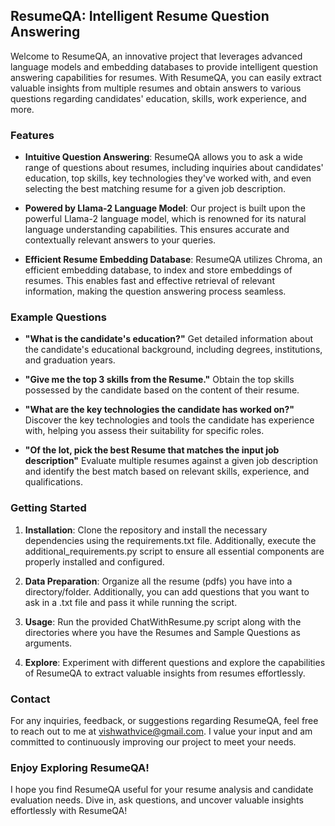## ResumeQA: Intelligent Resume Question Answering

Welcome to ResumeQA, an innovative project that leverages advanced language models and embedding databases to provide intelligent question answering capabilities for resumes. With ResumeQA, you can easily extract valuable insights from multiple resumes and obtain answers to various questions regarding candidates' education, skills, work experience, and more.

### Features

- **Intuitive Question Answering**: ResumeQA allows you to ask a wide range of questions about resumes, including inquiries about candidates' education, top skills, key technologies they've worked with, and even selecting the best matching resume for a given job description.

- **Powered by Llama-2 Language Model**: Our project is built upon the powerful Llama-2 language model, which is renowned for its natural language understanding capabilities. This ensures accurate and contextually relevant answers to your queries.

- **Efficient Resume Embedding Database**: ResumeQA utilizes Chroma, an efficient embedding database, to index and store embeddings of resumes. This enables fast and effective retrieval of relevant information, making the question answering process seamless.

### Example Questions

- **"What is the candidate's education?"**
  Get detailed information about the candidate's educational background, including degrees, institutions, and graduation years.

- **"Give me the top 3 skills from the Resume."**
  Obtain the top skills possessed by the candidate based on the content of their resume.

- **"What are the key technologies the candidate has worked on?"**
  Discover the key technologies and tools the candidate has experience with, helping you assess their suitability for specific roles.

- **"Of the lot, pick the best Resume that matches the input job description"**
  Evaluate multiple resumes against a given job description and identify the best match based on relevant skills, experience, and qualifications.

### Getting Started

1. **Installation**: Clone the repository and install the necessary dependencies using the requirements.txt file. Additionally, execute the additional_requirements.py script to ensure all essential components are properly installed and configured.

2. **Data Preparation**: Organize all the resume (pdfs) you have into a directory/folder. Additionally, you can add questions that you want to ask in a .txt file and pass it while running the script.

3. **Usage**: Run the provided ChatWithResume.py script along with the directories where you have the Resumes and Sample Questions as arguments.

4. **Explore**: Experiment with different questions and explore the capabilities of ResumeQA to extract valuable insights from resumes effortlessly.

### Contact

For any inquiries, feedback, or suggestions regarding ResumeQA, feel free to reach out to me at vishwathvice@gmail.com. I value your input and am committed to continuously improving our project to meet your needs.

### Enjoy Exploring ResumeQA!

I hope you find ResumeQA useful for your resume analysis and candidate evaluation needs. Dive in, ask questions, and uncover valuable insights effortlessly with ResumeQA!

